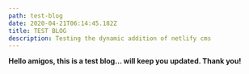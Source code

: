 ```yaml
---
path: test-blog
date: 2020-04-21T06:14:45.182Z
title: TEST BLOG
description: Testing the dynamic addition of netlify cms
---
```

**Hello amigos, this is a test blog...  will keep you updated. Thank you!**